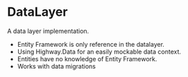 DataLayer
=========

A data layer implementation.

- Entity Framework is only reference in the datalayer.
- Using Highway.Data for an easily mockable data context.
- Entities have no knowledge of Entity Framework.
- Works with data migrations
